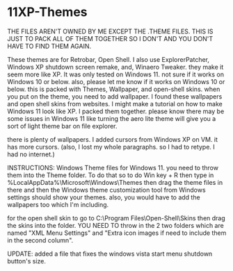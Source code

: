 # 11XP-Themes

THE FILES AREN'T OWNED BY ME EXCEPT THE .THEME FILES. THIS IS JUST TO PACK ALL OF THEM TOGETHER SO I DON'T AND YOU DON'T HAVE TO FIND THEM AGAIN.

These themes are for Retrobar, Open Shell. I also use ExplorerPatcher, Windows XP shutdown screen remake, and, Winaero Tweaker. they make it seem more like XP. It was only tested on Windows 11. not sure if it works on Windows 10 or below.
also, please let me know if it works on Windows 10 or below. this is packed with Themes, Wallpaper, and open-shell skins. when you put on the theme, you need to add wallpaper.
I found these wallpapers and open shell skins from websites. I might make a tutorial on how to make Windows 11 look like XP.
I packed them together. please know there may be some issues in Windows 11 like turning the aero lite theme will give you a sort of light theme bar on file explorer.

there is plenty of wallpapers.
I added cursors from Windows XP on VM. it has more cursors.
(also, I lost my whole paragraphs. so I had to retype. I had no internet.)

INSTRUCTIONS:
Windows Theme files for Windows 11. you need to throw them into the Theme folder. To do that so to do Win key + R then type in %LocalAppData%\Microsoft\Windows\Themes
then drag the theme files in there and then the Windows theme customization tool from Windows settings should show your themes. also, you would have to add the wallpapers too which I'm including.

for the open shell skin to go to C:\Program Files\Open-Shell\Skins then drag the skins into the folder. YOU NEED TO throw in the 2 two folders which are named "XML Menu Settings" and "Extra icon  images if need to include them in the second column".

UPDATE: added a file that fixes the windows vista start menu shutdown button's size.
